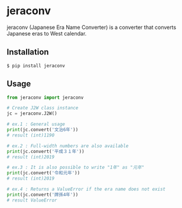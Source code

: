 # jeraconv
jeraconv (Japanese Era Name Converter) is a converter that converts Japanese eras to West calendar.

## Installation
```text
$ pip install jeraconv
```
## Usage
```python
from jeraconv import jeraconv

# Create J2W class instance
jc = jeraconv.J2W()

# ex.1 : General usage
print(jc.convert('文治6年'))
# result (int)1190

# ex.2 : Full-width numbers are also available
print(jc.convert('平成３１年'))
# result (int)2019

# ex.3 : It is also possible to write "1年" as "元年"
print(jc.convert('令和元年'))
# result (int)2019

# ex.4 : Returns a ValueError if the era name does not exist
print(jc.convert('牌孫4年'))
# result ValueError
```